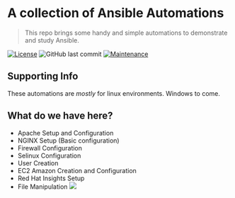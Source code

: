 # A collection of Ansible Automations
> This repo brings some handy and simple automations to demonstrate and study Ansible.

[![License](http://img.shields.io/:license-mit-blue.svg?style=flat-square)](http://badges.mit-license.org)
<img src="https://img.shields.io/github/last-commit/abass0/winrm-tower/master?style=plastic" alt="GitHub last commit">
[![Maintenance](https://img.shields.io/badge/Maintained%3F-yes-green.svg)](https://github.com/abass0/automations/graphs/commit-activity)



## Supporting Info

These automations are *mostly* for linux environments. Windows to come. 

## What do we have here?

- Apache Setup and Configuration
- NGINX Setup (Basic configuration)
- Firewall Configuration
- Selinux Configuration
- User Creation
- EC2 Amazon Creation and Configuration
- Red Hat Insights Setup 
- File Manipulation ![](https://media.giphy.com/media/rFsm3p6zCvScU/giphy.gif)



